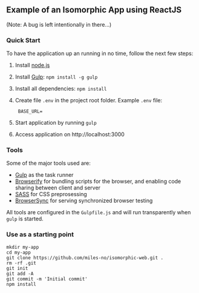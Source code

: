 ## Example of an Isomorphic App using ReactJS

(Note: A bug is left intentionally in there...)

### Quick Start

To have the application up an running in no time, follow the next few steps:

1. Install [node.js](http://nodejs.org/)
2. Install [Gulp](http://gulpjs.com/): `npm install -g gulp`
3. Install all dependencies: `npm install`
4. Create file `.env` in the project root folder. Example `.env` file:

        BASE_URL=

5. Start application by running `gulp`
6. Access application on http://localhost:3000

### Tools
Some of the major tools used are:

* [Gulp](http://gulpjs.com/) as the task runner
* [Browserify](http://browserify.org/) for bundling scripts for the browser, and enabling code sharing between client and server
* [SASS](http://sass-lang.com/) for CSS preprosessing
* [BrowserSync](http://www.browsersync.io/) for serving synchronized browser testing

All tools are configured in the `Gulpfile.js` and will run transparently when `gulp` is started.

### Use as a starting point

    mkdir my-app
    cd my-app
    git clone https://github.com/miles-no/isomorphic-web.git .
    rm -rf .git
    git init
    git add -A
    git commit -m 'Initial commit'
    npm install
